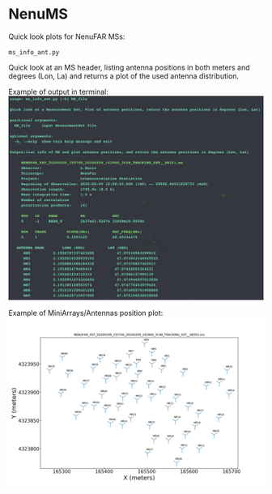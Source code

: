 # NenuMS
Quick look plots for NenuFAR MSs: 

    ms_info_ant.py 
Quick look at an MS header, listing antenna positions in both meters and degrees (Lon, La)  and returns a plot of the used antenna distribution.  


Example of output in terminal: 
![Image description](https://github.com/tremou/Nenu/blob/master/print.png)


Example of MiniArrays/Antennas position plot:
![Image description](https://github.com/tremou/Nenu/blob/master/NENUFAR_XST_20200209_155700_20200209_162900_3C48_TRACKING_XST__SB351.ms_plotant.png)

